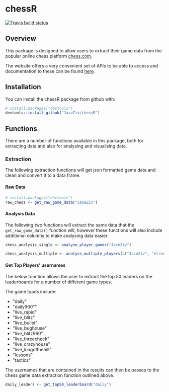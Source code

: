 
chessR
======

<!-- badges: start -->
[![Travis build status](https://travis-ci.org/JaseZiv/chessR.svg?branch=master)](https://travis-ci.org/JaseZiv/chessR) <!-- badges: end -->

Overview
--------

This package is designed to allow users to extract their game data from the popular online chess platform [chess.com](https://www.chess.com/).

The website offers a very convenient set of APIs to be able to access and documentation to these can be found [here](https://www.chess.com/news/view/published-data-api).

Installation
------------

You can install the chessR package from github with:

``` r
# install.packages("devtools")
devtools::install_github("JaseZiv/chessR")
```

Functions
---------

There are a number of functions available in this package, both for extracting data and also for analysing and visualising data.

### Extraction

The following extraction functions will get json formatted game data and clean and convert it to a data frame.

#### Raw Data

``` r
# install.packages("devtools")
raw_chess <- get_raw_game_data("JaseZiv")
```

#### Analysis Data

The following two functions will extract the same data that the `get_raw_game_data()` function will, however these functions will also include additional columns to make analysing data easier.

``` r
chess_analysis_single <- analyse_player_games("JaseZiv")

chess_analysis_multiple <- analyse_multiple_players(c("JaseZiv", "elroch"))
```

#### Get Top Players' usernames

The below function allows the user to extract the top 50 leaders on the leaderboards for a number of different game types.

The game types include:

-   "daily"
-   "daily960""
-   "live\_rapid"
-   "live\_blitz"
-   "live\_bullet"
-   "live\_bughouse"
-   "live\_blitz960"
-   "live\_threecheck"
-   "live\_crazyhouse"
-   "live\_kingofthehill"
-   "lessons"
-   "tactics"

The usernames that are contained in the results can then be passes to the chess game data extraction function outlined above.

``` r
daily_leaders <- get_top50_leaderboard("daily")
```
